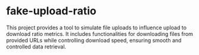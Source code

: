 # fake-upload-ratio
 This project provides a tool to simulate file uploads to influence upload to download ratio metrics. It includes functionalities for downloading files from provided URLs while controlling download speed, ensuring smooth and controlled data retrieval.
